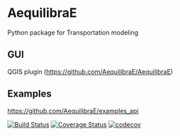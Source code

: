 # AequilibraE
Python package for Transportation modeling

## GUI
QGIS plugin (https://github.com/AequilibraE/AequilibraE)

## Examples
https://github.com/AequilibraE/examples_api

[![Build Status](https://travis-ci.org/AequilibraE/pyquilibrae.svg?branch=master)](https://travis-ci.org/AequilibraE/pyquilibrae)
[![Coverage Status](https://coveralls.io/repos/github/AequilibraE/pyquilibrae/badge.svg?branch=master)](https://coveralls.io/github/AequilibraE/pyquilibrae?branch=master)
[![codecov](https://codecov.io/gh/AequilibraE/pyquilibrae/branch/master/graph/badge.svg)](https://codecov.io/gh/AequilibraE/pyquilibrae)
